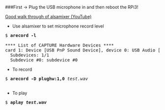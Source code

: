 ###First -> Plug the USB microphone in and then reboot the RPi3!

[Good walk through of alsamixer (YouTube)](http://asliceofraspberrypi.blogspot.com/2013/02/adding-audio-input-device.html)

- Use alsamixer to set microphone record level  

<pre>
$ <b>arecord -l</b>

**** List of CAPTURE Hardware Devices ****
card 1: Device [USB PnP Sound Device], device 0: USB Audio [USB Audio]
  Subdevices: 1/1
  Subdevice #0: subdevice #0
</pre>


- To record
<pre>
$ <b>arecord -D plughw:1,0</b> <em>test.wav</em>

</pre>

- To play
<pre>
$ <b>aplay <em>test.wav</em>
</pre>
